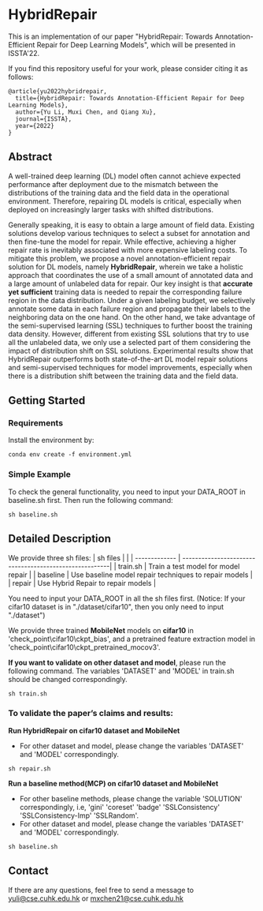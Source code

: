 # HybridRepair

This is an implementation of our paper "HybridRepair: Towards Annotation-Efficient Repair for Deep Learning Models", which will be presented in ISSTA'22.

If you find this repository useful for your work, please consider citing it as follows:
```
@article{yu2022hybridrepair,
  title={HybridRepair: Towards Annotation-Efficient Repair for Deep Learning Models},
  author={Yu Li, Muxi Chen, and Qiang Xu},
  journal={ISSTA},
  year={2022}
}
```

## Abstract

A well-trained deep learning (DL) model often cannot achieve expected performance after deployment due to the mismatch between the distributions of the training data and the field data in the operational environment. Therefore, repairing DL models is critical, especially when deployed on increasingly larger tasks with shifted distributions. 

Generally speaking, it is easy to obtain a large amount of field data. Existing solutions develop various techniques to select a subset for annotation and then fine-tune the model for repair. While effective, achieving a higher repair rate is inevitably associated with more expensive labeling costs. To mitigate this problem, we propose a novel annotation-efficient repair solution for DL models, namely **HybridRepair**, wherein we take a holistic approach that coordinates the use of a small amount of annotated data and a large amount of unlabeled data for repair. Our key insight is that **accurate yet sufficient** training data is needed to repair the corresponding failure region in the data distribution. Under a given labeling budget, we selectively annotate some data in each failure region and propagate their labels to the neighboring data on the one hand. On the other hand, we take advantage of the semi-supervised learning (SSL) techniques to further boost the training data density. However, different from existing SSL solutions that try to use all the unlabeled data, we only use a selected part of them considering the impact of distribution shift on SSL solutions. 
Experimental results show that HybridRepair outperforms both state-of-the-art DL model repair solutions and semi-supervised techniques for model improvements, especially when there is a distribution shift between the training data and the field data. 

## Getting Started
### Requirements

Install the environment by:
```
conda env create -f environment.yml
```
### Simple Example

To check the general functionality, you need to input your DATA_ROOT in baseline.sh first. Then run the following command:
```
sh baseline.sh
```

## Detailed Description
We provide three sh files:
| sh files      |                                                        |
| ------------- | -------------------------------------------------------| 
| train.sh      | Train a test model for model repair                    |
| baseline      | Use baseline model repair techniques to repair models   | 
| repair        | Use Hybrid Repair to repair models                      |
 
You need to input your DATA_ROOT in all the sh files first. (Notice: If your cifar10 dataset is in "./dataset/cifar10", then you only need to input "./dataset") 

We provide three trained **MobileNet** models on **cifar10** in 'check_point\cifar10\ckpt_bias', and a pretrained feature extraction model in 'check_point\cifar10\ckpt_pretrained_mocov3'. 

**If you want to validate on other dataset and model**, please run the following command. The variables 'DATASET' and 'MODEL' in train.sh should be changed correspondingly. 
```
sh train.sh
```
### To validate the paper’s claims and results: 

**Run HybridRepair on cifar10 dataset and MobileNet**
- For other dataset and model, please change the variables 'DATASET' and 'MODEL' correspondingly. 
```
sh repair.sh
```
**Run a baseline method(MCP) on cifar10 dataset and MobileNet**
- For other baseline methods, please change the variable 'SOLUTION' correspondingly, i.e, 'gini' 'coreset' 'badge' 'SSLConsistency' 'SSLConsistency-Imp' 'SSLRandom'. 
- For other dataset and model, please change the variables 'DATASET' and 'MODEL' correspondingly. 
```
sh baseline.sh
```

## Contact
If there are any questions, feel free to send a message to yuli@cse.cuhk.edu.hk or mxchen21@cse.cuhk.edu.hk


